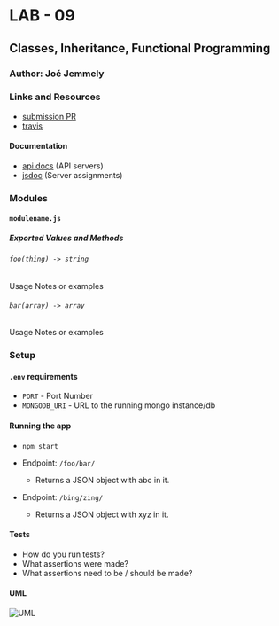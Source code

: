 # LAB - 09

## Classes, Inheritance, Functional Programming

### Author: Joé Jemmely

### Links and Resources

- [submission PR](https://github.com/401-advanced-javascript-joejemmely/lab-09/pull/1)
- [travis](https://travis-ci.com/401-advanced-javascript-joejemmely/lab-09)

#### Documentation

- [api docs](https://lab-09-joejemmely.herokuapp.com/api/v1/doc/) (API servers)
- [jsdoc](https://lab-09-joejemmely.herokuapp.com/doc/) (Server assignments)

### Modules

#### `modulename.js`

##### Exported Values and Methods

###### `foo(thing) -> string`

Usage Notes or examples

###### `bar(array) -> array`

Usage Notes or examples

### Setup

#### `.env` requirements

- `PORT` - Port Number
- `MONGODB_URI` - URL to the running mongo instance/db

#### Running the app

- `npm start`
- Endpoint: `/foo/bar/`
  - Returns a JSON object with abc in it.
- Endpoint: `/bing/zing/`

  - Returns a JSON object with xyz in it.

#### Tests

- How do you run tests?
- What assertions were made?
- What assertions need to be / should be made?

#### UML

![UML](https://www.lucidchart.com/publicSegments/view/e6779e94-928c-42f8-8ca4-ea1cd81b73e4/image.png)
